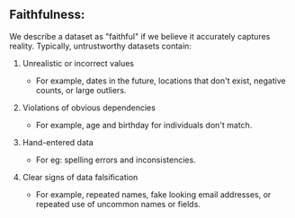 ## Faithfulness:

We describe a dataset as "faithful" if we believe it accurately captures reality. Typically, untrustworthy datasets contain:

1. Unrealistic or incorrect values
   - For example, dates in the future, locations that don't exist, negative counts, or large outliers.

2. Violations of obvious dependencies
   - For example, age and birthday for individuals don't match.

3. Hand-entered data
   - For eg: spelling errors and inconsistencies.

4. Clear signs of data falsification
   - For example, repeated names, fake looking email addresses, or repeated use of uncommon names or fields.
